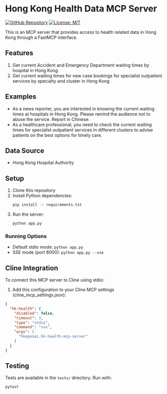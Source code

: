 # Hong Kong Health Data MCP Server

[![GitHub Repository](https://img.shields.io/badge/GitHub-Repository-blue.svg)](https://github.com/hkopenai/hk-health-mcp-server)
[![License: MIT](https://img.shields.io/badge/License-MIT-yellow.svg)](https://opensource.org/licenses/MIT)

This is an MCP server that provides access to health related data in Hong Kong through a FastMCP interface.

## Features

1. Get current Accident and Emergency Department waiting times by hospital in Hong Kong
2. Get current waiting times for new case bookings for specialist outpatient services by specialty and cluster in Hong Kong


## Examples

* As a news reporter, you are interested in knowing the current waiting times at hospitals in Hong Kong. Please remind the audience not to abuse the service. Report in Chinese.
* As a healthcare professional, you need to check the current waiting times for specialist outpatient services in different clusters to advise patients on the best options for timely care.

## Data Source

* Hong Kong Hospital Authority

## Setup

1. Clone this repository
2. Install Python dependencies:
   ```bash
   pip install -r requirements.txt
   ```
3. Run the server:
   ```bash
   python app.py
   ```

### Running Options

- Default stdio mode: `python app.py`
- SSE mode (port 8000): `python app.py --sse`

## Cline Integration

To connect this MCP server to Cline using stdio:

1. Add this configuration to your Cline MCP settings (cline_mcp_settings.json):
```json
{
  "hk-health": {
    "disabled": false,
    "timeout": 3,
    "type": "stdio",
    "command": "uvx",
    "args": [
      "hkopenai.hk-health-mcp-server"
    ]
  }
}
```

## Testing

Tests are available in the `tests/` directory. Run with:
```bash
pytest
```

